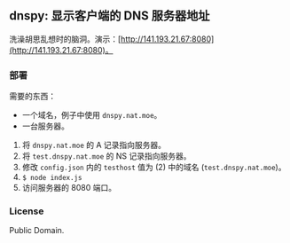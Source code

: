 dnspy: 显示客户端的 DNS 服务器地址
---

洗澡胡思乱想时的脑洞。演示：[http://141.193.21.67:8080](http://141.193.21.67:8080)。

### 部署

需要的东西：

- 一个域名，例子中使用 `dnspy.nat.moe`。
- 一台服务器。

1. 将 `dnspy.nat.moe` 的 A 记录指向服务器。
2. 将 `test.dnspy.nat.moe` 的 NS 记录指向服务器。
3. 修改 `config.json` 内的 `testhost` 值为 (2) 中的域名 (`test.dnspy.nat.moe`)。
4. `$ node index.js`
5. 访问服务器的 8080 端口。

### License

Public Domain.
